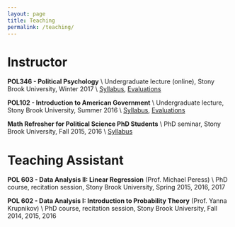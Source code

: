 ```yaml
---
layout: page
title: Teaching
permalink: /teaching/
---
```


# Instructor

**POL346 - Political Psychology** \\
Undergraduate lecture (online), Stony Brook University, Winter 2017 \\
[Syllabus](../resources/POL346_2017.pdf), [Evaluations](../resources/POL346_2017_Evals.pdf)

**POL102 - Introduction to American Government** \\
Undergraduate lecture, Stony Brook University, Summer 2016 \\
[Syllabus](../resources/POL102_2016.pdf), [Evaluations](../resources/POL102_2016_Evals.pdf)

**Math Refresher for Political Science PhD Students** \\
PhD seminar, Stony Brook University, Fall 2015, 2016 \\
[Syllabus](../resources/mathcamp_syllabus.pdf)


# Teaching Assistant

**POL 603 - Data Analysis II: Linear Regression** (Prof. Michael Peress) \\
PhD course, recitation session, Stony Brook University, Spring 2015, 2016, 2017

**POL 602 - Data Analysis I: Introduction to Probability Theory** (Prof. Yanna Krupnikov) \\
PhD course, recitation session, Stony Brook University, Fall 2014, 2015, 2016
